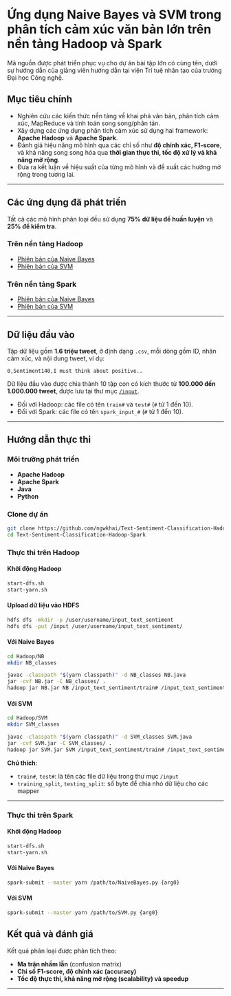 # Ứng dụng Naive Bayes và SVM trong phân tích cảm xúc văn bản lớn trên nền tảng Hadoop và Spark

Mã nguồn được phát triển phục vụ cho dự án bài tập lớn có cùng tên, dưới sự hướng dẫn của giảng viên hướng dẫn tại viện Trí tuệ nhân tạo của trường Đại học Công nghệ.


## Mục tiêu chính

* Nghiên cứu các kiến thức nền tảng về khai phá văn bản, phân tích cảm xúc, MapReduce và tính toán song song/phân tán.
* Xây dựng các ứng dụng phân tích cảm xúc sử dụng hai framework: **Apache Hadoop** và **Apache Spark**.
* Đánh giá hiệu năng mô hình qua các chỉ số như **độ chính xác, F1-score**, và khả năng song song hóa qua **thời gian thực thi, tốc độ xử lý và khả năng mở rộng**.
* Đưa ra kết luận về hiệu suất của từng mô hình và đề xuất các hướng mở rộng trong tương lai.

---

## Các ứng dụng đã phát triển

Tất cả các mô hình phân loại đều sử dụng **75% dữ liệu để huấn luyện** và **25% để kiểm tra**.

### Trên nền tảng Hadoop

* [Phiên bản của Naive Bayes](Hadoop/NB.java)
* [Phiên bản của SVM](Hadoop/SVM.java)


### Trên nền tảng Spark

* [Phiên bản của Naive Bayes](Spark/NaiveBayes/python/NaiveBayes.py)
* [Phiên bản của SVM](Spark/SVM/python/SVM.py)

---

## Dữ liệu đầu vào

Tập dữ liệu gồm **1.6 triệu tweet**, ở định dạng `.csv`, mỗi dòng gồm ID, nhãn cảm xúc, và nội dung tweet, ví dụ:

```
0,Sentiment140,I must think about positive..
```

Dữ liệu đầu vào được chia thành 10 tập con có kích thước từ **100.000 đến 1.000.000 tweet**, được lưu tại thư mục [`/input`](input/).

* Đối với Hadoop: các file có tên `train#` và `test#` (`#` từ 1 đến 10).
* Đối với Spark: các file có tên `spark_input_#` (`#` từ 1 đến 10).

---

## Hướng dẫn thực thi

###  Môi trường phát triển

* **Apache Hadoop**
* **Apache Spark**
* **Java**
* **Python**


### Clone dự án

```bash
git clone https://github.com/ngwkhai/Text-Sentiment-Classification-Hadoop-Spark.git
cd Text-Sentiment-Classification-Hadoop-Spark
```

### Thực thi trên Hadoop

#### Khởi động Hadoop

```bash
start-dfs.sh
start-yarn.sh
```

#### Upload dữ liệu vào HDFS

```bash
hdfs dfs -mkdir -p /user/username/input_text_sentiment
hdfs dfs -put /input /user/username/input_text_sentiment/
```

#### Với Naive Bayes

```bash
cd Hadoop/NB
mkdir NB_classes
```
```bash
javac -classpath "$(yarn classpath)" -d NB_classes NB.java
jar -cvf NB.jar -C NB_classes/ .
hadoop jar NB.jar NB /input_text_sentiment/train# /input_text_sentiment/test# training_split testing_split
```


#### Với SVM

```bash
cd Hadoop/SVM
mkdir SVM_classes
```

```bash
javac -classpath "$(yarn classpath)" -d SVM_classes SVM.java
jar -cvf SVM.jar -C SVM_classes/ .
hadoop jar SVM.jar SVM /input_text_sentiment/train# /input_text_sentiment/test# training_split testing_split
```


**Chú thích**:

* `train#`, `test#`: là tên các file dữ liệu trong thư mục `/input`
* `training_split`, `testing_split`: số byte để chia nhỏ dữ liệu cho các mapper

---

### Thực thi trên Spark

#### Khởi động Hadoop

```bash
start-dfs.sh
start-yarn.sh
```

#### Với Naive Bayes
```bash
spark-submit --master yarn /path/to/NaiveBayes.py {arg0}
```

#### Với SVM
```bash
spark-submit --master yarn /path/to/SVM.py {arg0}
```

##  Kết quả và đánh giá

Kết quả phân loại được phân tích theo:

* **Ma trận nhầm lẫn** (confusion matrix)
* **Chỉ số F1-score, độ chính xác (accuracy)**
* **Tốc độ thực thi, khả năng mở rộng (scalability) và speedup**

---

